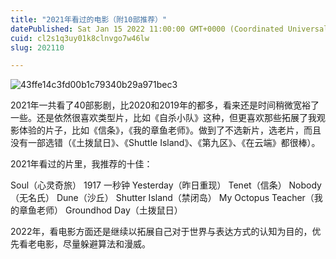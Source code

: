 ```yaml
---
title: "2021年看过的电影（附10部推荐）"
datePublished: Sat Jan 15 2022 11:00:00 GMT+0000 (Coordinated Universal Time)
cuid: cl2s1q3uy01k8clnvgo7w46lw
slug: 202110

---
```


![43ffe14c3fd00b1c79340b29a971bec3](https://i.imgur.com/J4xzCdC.png)

2021年一共看了40部影剧，比2020和2019年的都多，看来还是时间稍微宽裕了一些。还是依然很喜欢类型片，比如《自杀小队》这种，但更喜欢那些拓展了我观影体验的片子，比如《信条》，《我的章鱼老师》。做到了不选新片，选老片，而且没有一部选错（《土拨鼠日》、《Shuttle Island》、《第九区》、《在云端》都很棒）。

2021年看过的片里，我推荐的十佳：

Soul（心灵奇旅）
1917
一秒钟
Yesterday（昨日重现）
Tenet（信条）
Nobody（无名氏）
Dune（沙丘）
Shutter Island（禁闭岛）
My Octopus Teacher（我的章鱼老师）
Groundhod Day（土拨鼠日）

2022年，看电影方面还是继续以拓展自己对于世界与表达方式的认知为目的，优先看老电影，尽量躲避算法和漫威。